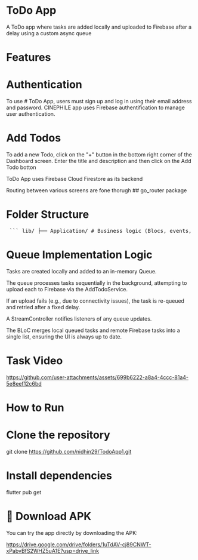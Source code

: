 # ToDo App

A ToDo app where tasks are added locally and uploaded to Firebase after a delay using a custom async queue

# Features

# Authentication

To use # ToDo App, users must sign up and log in using their email address and password. CINEPHILE app uses Firebase authentification to manage user authentication.

# Add Todos

To add a new Todo, click on the "+" button in the bottom right corner of the Dashboard screen. Enter the title and description and then click on the Add Todo botton 

ToDo App uses Firebase Cloud Firestore as its backend

Routing between various screens are fone thorugh ## go_router package

# Folder Structure

<pre lang="markdown"> ``` lib/ ├── Application/ # Business logic (Blocs, events, states) │ ├── AddTodo/ # BLoC for adding todos │ ├── Auth/ # BLoC for authentication │ └── GetTodo/ # BLoC for retrieving todos │ ├── Core/ │ └── Injectable/ # Dependency injection config │ ├── Domain/ # Business models and service definitions │ ├── AddTodo/ # Todo models & services │ ├── Auth/ # Auth service │ ├── Failure/ # Domain-specific failure handling │ └── Token Manager/ # Token management logic │ ├── Infrastructure/ # Repository implementations │ ├── AddTodo/ # Add todo repository │ └── Auth/ # Auth repository │ ├── Presentation/ # UI code │ ├── Auth/ # Login screen │ ├── Task/ # Task creation and display screens │ ├── Home/ # Main dashboard │ └── Splash/ # Initial loading + Firebase init │ └── main.dart # App entry point ``` </pre>


# Queue Implementation Logic

Tasks are created locally and added to an in-memory Queue<TodoModel>.

The queue processes tasks sequentially in the background, attempting to upload each to Firebase via the AddTodoService.

If an upload fails (e.g., due to connectivity issues), the task is re-queued and retried after a fixed delay.

A StreamController notifies listeners of any queue updates.

The BLoC merges local queued tasks and remote Firebase tasks into a single list, ensuring the UI is always up to date.

# Task Video

https://github.com/user-attachments/assets/699b6222-a8a4-4ccc-81a4-5e8eef12c6bd

# How to Run

# Clone the repository

git clone https://github.com/nidhin29/TodoApp1.git

# Install dependencies

flutter pub get

# 📱 Download APK

You can try the app directly by downloading the APK:

https://drive.google.com/drive/folders/1uTdAV-cj89CNWT-xPabvBfS2WHZ5uA1E?usp=drive_link







